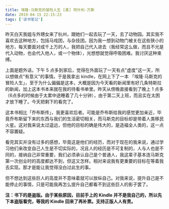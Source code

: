 ```yaml
---
title: 埃隆·马斯克的冒险人生 [美] 阿什利·万斯
date: 2019-04-15 22:15:23
tags: ['读书笔记']
---
```


昨天白天我姐与外甥女来了杭州，跟她们一起去玩了一天，去了动物园。其实我不喜欢去这种地方，包括马戏团，与杂技团。因为我一想到动物门被关在这些狭小的地方，每天要面对成千上万的人，我把自己代入进去（我经常这么做，而且不光是代入动物，也会代入他人，或一个物体），光想想就觉得呼吸困难。我讨厌这种束缚。

上面是题外话，下午 5 点多到家后，觉得在外面玩了一天有点"虚度"这一天，所以想做点"有意义"的事情。于是我拿出 kindle，在网上下了一本 「埃隆·马斯克的冒险人生」，至于为什么偏偏是这本，大概是因为今天看的新闻里有好几条特斯拉的新闻，加上这本书本来就在我的待看书单里。昨天从傍晚直接看到了晚上 1 点多（6点多的时候由于太累中途睡着了几十分钟），由于第二天上班，而且实在太困才放下睡了。今天把剩下的看完了。

这本书相比「乔布斯传」，我更喜欢后者。可能是乔布斯给我的感觉更加亲近，毕竟乔布斯留下来的东西与我们的生活密切相关，而马斯克的目标却是带着人类移民火星。这对我来说太过遥远，但他的目标的确是伟大的，是造福全人类的，这一点不容置疑。

看完其实并没有过多的感想，毕竟这是他们的经历，而对于现在的我来说，通过学习他们来改变自己人生是不切实际的，况且人的经历是不可复制的，人与人也是不同的，接纳自己非常重要，我们必须承认自己是个普通人，我这辈子基本连马斯克第一次创业时的高度都达不到，但这又怎样。相对来说我有更重要的目标在等着我去实现。那才是能让我觉得没白过此生的事。

但不想达到这些巨人的高度并不意味着就可以放纵自己。对我来说，提升自己是不能停止的事情，只是可能我再怎么提升自己都看不到这些巨人的影子罢了。

**注：书下的是盗版。由于某些原因，目前手上的 Kindle 并不是我自己的，所以先下本盗版看完，等我的 Kindle 回来了再补票。支持正版人人有责。**

